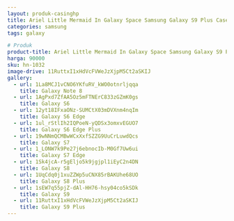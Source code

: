 ```yaml
---
layout: produk-casinghp
title: Ariel Little Mermaid In Galaxy Space Samsung Galaxy S9 Plus Case
categories: samsung
tags: galaxy

# Produk
product-title: Ariel Little Mermaid In Galaxy Space Samsung Galaxy S9 Plus Case
harga: 90000
sku: hn-1032
image-drive: 11RuttxI1xHdVcFVWeJzXjpM5Ct2aSKIJ
gallery:
  - url: 1La8MCJ1vCNO6YKfuRV_kWO0otnrljqqa
    title: Galaxy Note 8
  - url: 1AgPxd7ZfAA5Oz5mFTNErC833zGZmK0gs
    title: Galaxy S6
  - url: 12yt18IFxaONz-SUMCtX03mDVXnm4nqIm
    title: Galaxy S6 Edge
  - url: 1ul_rStlIh2IQPoeN-yQDSx3omxvEGUO7
    title: Galaxy S6 Edge Plus
  - url: 19wNNmQCMBwWCxXxfSZZG9UuCrLuwdQcs
    title: Galaxy S7
  - url: 1_LONW7k9Pe27j6ebnocIb-M0Gf7Uw6ui
    title: Galaxy S7 Edge
  - url: 1Sk4jcA-r5gEljo5k9jgjpl1iEyC2n4DN
    title: Galaxy S8
  - url: 1UqCdq0j1xuZZWp5uCNX85rBAKUhe68UO
    title: Galaxy S8 Plus
  - url: 1sEW7q55pjZ-dAl-HH76-hsy04co5kSDk
    title: Galaxy S9
  - url: 11RuttxI1xHdVcFVWeJzXjpM5Ct2aSKIJ
    title: Galaxy S9 Plus
---
```

